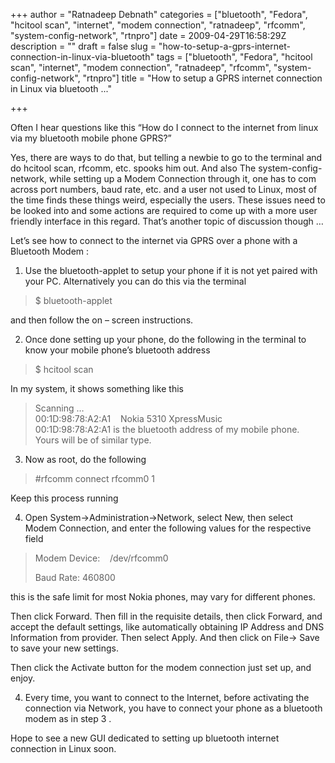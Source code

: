 +++
author = "Ratnadeep Debnath"
categories = ["bluetooth", "Fedora", "hcitool scan", "internet", "modem connection", "ratnadeep", "rfcomm", "system-config-network", "rtnpro"]
date = 2009-04-29T16:58:29Z
description = ""
draft = false
slug = "how-to-setup-a-gprs-internet-connection-in-linux-via-bluetooth"
tags = ["bluetooth", "Fedora", "hcitool scan", "internet", "modem connection", "ratnadeep", "rfcomm", "system-config-network", "rtnpro"]
title = "How to setup a GPRS internet connection in Linux via bluetooth ..."

+++


Often I hear questions like this “How do I connect to the internet from linux via my bluetooth mobile phone GPRS?”

Yes, there are ways to do that, but telling a newbie to go to the terminal and do hcitool scan, rfcomm, etc. spooks him out. And also The system-config-network, while setting up a Modem Connection through it, one has to com across port numbers, baud rate, etc. and a user not used to Linux, most of the time finds these things weird, especially the users. These issues need to be looked into and some actions are required to come up with a more user friendly interface in this regard. That’s another topic of discussion though …

Let’s see how to connect to the internet via GPRS over a phone with a Bluetooth Modem :

1. Use the bluetooth-applet to setup your phone if it is not yet paired with your PC. Alternatively you can do this via the terminal

> $ bluetooth-applet

and then follow the on – screen instructions.

2. Once done setting up your phone, do the following in the terminal to know your mobile phone’s bluetooth address

> $ hcitool scan

In my system, it shows something like this

> Scanning …  
>  00:1D:98:78:A2:A1    Nokia 5310 XpressMusic  
>  00:1D:98:78:A2:A1 is the bluetooth address of my mobile phone. Yours will be of similar type.

3. Now as root, do the following

> #rfcomm connect rfcomm0 <bluetooth address> 1

Keep this process running

4. Open System->Administration->Network, select New, then select Modem Connection, and enter the following values for the respective field

> Modem Device:    /dev/rfcomm0
> 
> Baud Rate: 460800

this is the safe limit for most Nokia phones, may vary for different phones.

Then click Forward. Then fill in the requisite details, then click Forward, and accept the default settings, like automatically obtaining IP Address and DNS Information from provider. Then select Apply. And then click on File-> Save to save your new settings.

Then click the Activate button for the modem connection just set up, and enjoy.

4. Every time, you want to connect to the Internet, before activating the connection via Network, you have to connect your phone as a bluetooth modem as in step 3 .

Hope to see a new GUI dedicated to setting up bluetooth internet connection in Linux soon.

